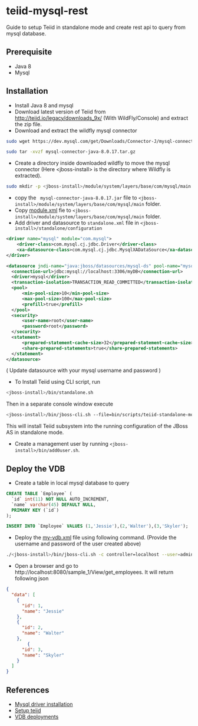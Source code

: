 # teiid-mysql-rest

Guide to setup Teiid in standalone mode and create rest api to query from mysql database.

## Prerequisite

* Java 8
* Mysql

## Installation

* Install Java 8 and mysql
* Download latest version of Teiid from http://teiid.io/legacy/downloads_9x/ (With WildFly/Console) and extract the zip file.
* Download and extract the wildfly mysql connector
```bash
sudo wget https://dev.mysql.com/get/Downloads/Connector-J/mysql-connector-java-8.0.17.tar.gz

sudo tar -xvzf mysql-connector-java-8.0.17.tar.gz
```
* Create a directory inside downloaded wildfly to move the mysql connector (Here \<jboss-install> is the directory where Wildfly is extracted).
```bash
sudo mkdir -p <jboss-install>/module/system/layers/base/com/mysql/main
```
* copy the ` mysql-connector-java-8.0.17.jar` file to `<jboss-install>/module/system/layers/base/com/mysql/main` folder.
* Copy [module.xml](module.xml) fie to `<jboss-install>/module/system/layers/base/com/mysql/main` folder.
* Add driver and datasource to `standalone.xml` file in `<jboss-install>/standalone/configuration`
```xml
<driver name="mysql" module="com.mysql">
    <driver-class>com.mysql.cj.jdbc.Driver</driver-class>
    <xa-datasource-class>com.mysql.cj.jdbc.MysqlXADataSource</xa-datasource-class>
</driver>
```
```xml
<datasource jndi-name="java:jboss/datasources/mysql-ds" pool-name="mysqlDS" enabled="true">
  <connection-url>jdbc:mysql://localhost:3306/myDB</connection-url>
  <driver>mysql</driver>
  <transaction-isolation>TRANSACTION_READ_COMMITTED</transaction-isolation>
  <pool>
      <min-pool-size>10</min-pool-size>
      <max-pool-size>100</max-pool-size>
      <prefill>true</prefill>
  </pool>
  <security>
      <user-name>root</user-name>
      <password>root</password>
  </security>
  <statement>
      <prepared-statement-cache-size>32</prepared-statement-cache-size>
      <share-prepared-statements>true</share-prepared-statements>
  </statement>
</datasource>
```
( Update datasource with your mysql username and password )

* To Install Teiid using CLI script, run
```bash
<jboss-install>/bin/standalone.sh
```
Then in a separate console window execute

```bash
<jboss-install>/bin/jboss-cli.sh --file=bin/scripts/teiid-standalone-mode-install.cli
```
This will install Teiid subsystem into the running configuration of the JBoss AS in standalone mode.

* Create a management user by running `<jboss-install>/bin/add0user.sh`. 

## Deploy the VDB

* Create a table in local mysql database to query
```sql
CREATE TABLE `Employee` (
  `id` int(11) NOT NULL AUTO_INCREMENT,
  `name` varchar(45) DEFAULT NULL,
  PRIMARY KEY (`id`)
);

INSERT INTO `Employee` VALUES (1,'Jessie'),(2,'Walter'),(3,'Skyler');
``` 

* Deploy the [my-vdb.xml](my-vdb.xml) file using following command. (Provide the username and password of the user created above)
```bash
./<jboss-install>/bin/jboss-cli.sh -c controller=localhost --user=admin --password=admin --command="deploy my-vdb.xml"
```

* Open a browser and go to http://localhost:8080/sample_1/View/get_employees. It will return following json

```json
{
  "data": [
    {
      "id": 1,
      "name": "Jessie"
    },
    {
      "id": 2,
      "name": "Walter"
    },
        {
      "id": 3,
      "name": "Skyler"
    }
  ]
}
```


## References
* [Mysql driver installation](https://medium.com/@hasnat.saeed/install-and-configure-mysql-jdbc-driver-on-jboss-wildfly-e751a3be60d3)
* [Setup teiid](https://docs.jboss.org/author/display/TEIID/Installation+Guide)
* [VDB deployments](https://docs.jboss.org/author/display/TEIID/Deploying+VDBs)